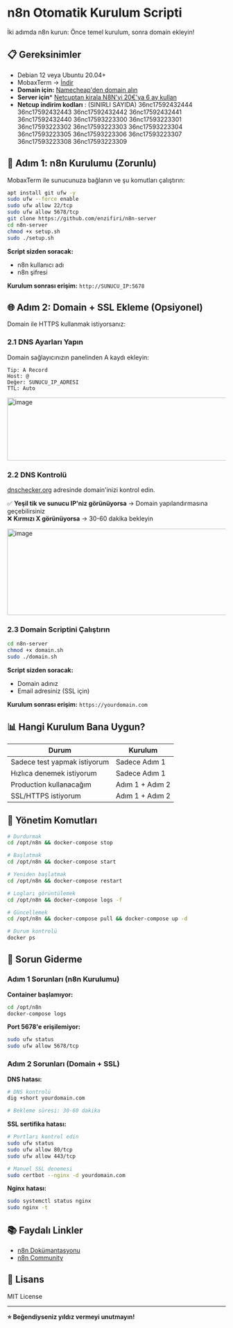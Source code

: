 # n8n Otomatik Kurulum Scripti

İki adımda n8n kurun: Önce temel kurulum, sonra domain ekleyin!

## 📋 Gereksinimler

- Debian 12 veya Ubuntu 20.04+
- MobaxTerm → [İndir](https://mobaxterm.mobatek.net/download-home-edition.html)
- **Domain için:** [Namecheap'den domain alın](https://www.namecheap.com/)
- **Server için*** [Netcuptan kirala N8N'yi 20€'ya 6 ay kullan](https://www.netcup.com/en)
- **Netcup indirim kodları** : (SINIRLI SAYIDA)
36nc17592432444 36nc17592432443 36nc17592432442 36nc17592432441 36nc17592432440 36nc17593223300 36nc17593223301 36nc17593223302 36nc17593223303 36nc17593223304 36nc17593223305 36nc17593223306  36nc17593223307 36nc17593223308 36nc17593223309
## 🚀 Adım 1: n8n Kurulumu (Zorunlu)

MobaxTerm ile sunucunuza bağlanın ve şu komutları çalıştırın:

```bash
apt install git ufw -y
sudo ufw --force enable
sudo ufw allow 22/tcp
sudo ufw allow 5678/tcp
git clone https://github.com/enzifiri/n8n-server
cd n8n-server
chmod +x setup.sh
sudo ./setup.sh
```

**Script sizden soracak:**
- n8n kullanıcı adı
- n8n şifresi

**Kurulum sonrası erişim:** `http://SUNUCU_IP:5678`

## 🌐 Adım 2: Domain + SSL Ekleme (Opsiyonel)

Domain ile HTTPS kullanmak istiyorsanız:

### 2.1 DNS Ayarları Yapın

Domain sağlayıcınızın panelinden A kaydı ekleyin:

```
Tip: A Record
Host: @ 
Değer: SUNUCU_IP_ADRESI
TTL: Auto
```
<img width="1189" height="145" alt="image" src="https://github.com/user-attachments/assets/1c4ad3de-ea43-4227-9c20-3390613c1124" />

### 2.2 DNS Kontrolü

[dnschecker.org](https://dnschecker.org) adresinde domain'inizi kontrol edin.

✅ **Yeşil tik ve sunucu IP'niz görünüyorsa** → Domain yapılandırmasına geçebilirsiniz  
❌ **Kırmızı X görünüyorsa** → 30-60 dakika bekleyin

<img width="583" height="199" alt="image" src="https://github.com/user-attachments/assets/e2c87d13-1f9a-4fba-b073-af6eb6a0ebe3" />


### 2.3 Domain Scriptini Çalıştırın

```bash
cd n8n-server
chmod +x domain.sh
sudo ./domain.sh
```

**Script sizden soracak:**
- Domain adınız
- Email adresiniz (SSL için)

**Kurulum sonrası erişim:** `https://yourdomain.com`

## 📊 Hangi Kurulum Bana Uygun?

| Durum | Kurulum |
|-------|---------|
| Sadece test yapmak istiyorum | Sadece Adım 1 |
| Hızlıca denemek istiyorum | Sadece Adım 1 |
| Production kullanacağım | Adım 1 + Adım 2 |
| SSL/HTTPS istiyorum | Adım 1 + Adım 2 |

## 🔧 Yönetim Komutları

```bash
# Durdurmak
cd /opt/n8n && docker-compose stop

# Başlatmak
cd /opt/n8n && docker-compose start

# Yeniden başlatmak
cd /opt/n8n && docker-compose restart

# Logları görüntülemek
cd /opt/n8n && docker-compose logs -f

# Güncellemek
cd /opt/n8n && docker-compose pull && docker-compose up -d

# Durum kontrolü
docker ps
```

## 🐛 Sorun Giderme

### Adım 1 Sorunları (n8n Kurulumu)

**Container başlamıyor:**
```bash
cd /opt/n8n
docker-compose logs
```

**Port 5678'e erişilemiyor:**
```bash
sudo ufw status
sudo ufw allow 5678/tcp
```

### Adım 2 Sorunları (Domain + SSL)

**DNS hatası:**
```bash
# DNS kontrolü
dig +short yourdomain.com

# Bekleme süresi: 30-60 dakika
```

**SSL sertifika hatası:**
```bash
# Portları kontrol edin
sudo ufw status
sudo ufw allow 80/tcp
sudo ufw allow 443/tcp

# Manuel SSL denemesi
sudo certbot --nginx -d yourdomain.com
```

**Nginx hatası:**
```bash
sudo systemctl status nginx
sudo nginx -t
```

## 📚 Faydalı Linkler

- [n8n Dokümantasyonu](https://docs.n8n.io/)
- [n8n Community](https://community.n8n.io/)

## 📄 Lisans

MIT License

---

**⭐ Beğendiyseniz yıldız vermeyi unutmayın!**
